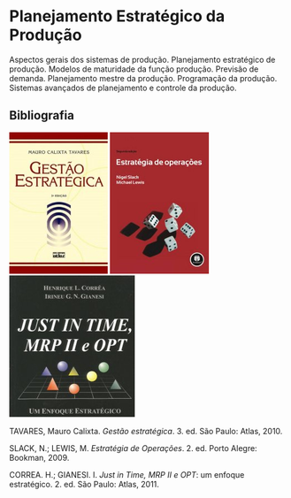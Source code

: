 # Planejamento Estratégico da Produção

Aspectos gerais dos sistemas de produção. Planejamento estratégico de produção. Modelos de maturidade da função produção. Previsão de demanda. Planejamento mestre da produção. Programação da produção. Sistemas avançados de planejamento e controle da produção.


## Bibliografia

![](img/tavares.jpg)
![](img/slack.jpg)
![](img/correa.jpg)

TAVARES, Mauro Calixta. *Gestão estratégica*. 3. ed. São Paulo: Atlas, 2010.

SLACK, N.; LEWIS, M. *Estratégia de Operações*. 2. ed. Porto Alegre: Bookman, 2009.

CORREA. H.; GIANESI. I. *Just in Time, MRP II e OPT*: um enfoque estratégico. 2. ed. São Paulo: Atlas, 2011.
